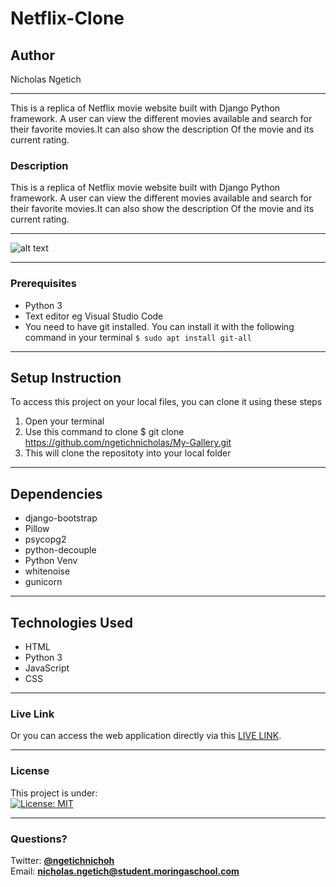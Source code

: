# Netflix-Clone
## Author
Nicholas Ngetich
*****
This is a replica of Netflix movie website built with Django Python framework. A user can view the different movies available and search for their favorite movies.It can also show the description Of the movie and its current rating.
### Description
This is a replica of Netflix movie website built with Django Python framework. A user can view the different movies available and search for their favorite  movies.It can also show the description Of the movie and its current rating.
*****
![alt text](https://res.cloudinary.com/dbos9xidr/image/upload/v1625827193/netflix-nick_fjlv26.png)
*****
### Prerequisites
* Python 3
* Text editor eg Visual Studio Code
* You need to have git installed. You can install it with the following command in your terminal
`$ sudo apt install git-all`
*****
## Setup Instruction
To access this project on your local files, you can clone it using these steps
1. Open your terminal
1. Use this command to clone $ git clone https://github.com/ngetichnicholas/My-Gallery.git
1. This will clone the repositoty into your local folder
*****
## Dependencies
* django-bootstrap
* Pillow
* psycopg2
* python-decouple
* Python Venv
* whitenoise
* gunicorn
*****
## Technologies Used
* HTML
* Python 3
* JavaScript
* CSS
******
### Live Link
Or you can access the web application directly via this [LIVE LINK](https://nick-gallery.herokuapp.com/).
*****
### License
This project is under:  
[![License: MIT](https://img.shields.io/badge/License-MIT-yellow.svg)](/LICENSE)
*****
### Questions?
Twitter: **[@ngetichnichoh](https://twitter.com/ngetichnichoh)**  
Email: **[nicholas.ngetich@student.moringaschool.com](mailto:nicholas.ngetich@student.moringaschool.com)**

